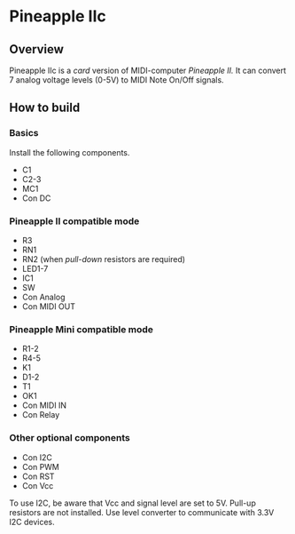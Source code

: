 # Pineapple IIc

## Overview

Pineapple IIc is a _card_ version of MIDI-computer _Pineapple II._ It can convert 7 analog voltage levels (0-5V) to MIDI Note On/Off signals.

## How to build

### Basics

Install the following components.

* C1
* C2-3
* MC1
* Con DC

### Pineapple II compatible mode

* R3
* RN1
* RN2 (when _pull-down_ resistors are required)
* LED1-7
* IC1
* SW
* Con Analog
* Con MIDI OUT

### Pineapple Mini compatible mode

* R1-2
* R4-5
* K1
* D1-2
* T1
* OK1
* Con MIDI IN
* Con Relay


### Other optional components

* Con I2C
* Con PWM
* Con RST
* Con Vcc

To use I2C, be aware that Vcc and signal level are set to 5V. Pull-up resistors are not installed. Use level converter to communicate with 3.3V I2C devices.


